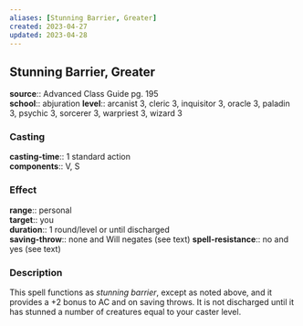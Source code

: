 ```yaml
---
aliases: [Stunning Barrier, Greater]
created: 2023-04-27
updated: 2023-04-28
---
```


## Stunning Barrier, Greater

**source**:: Advanced Class Guide pg. 195  
**school**:: abjuration
**level**:: arcanist 3, cleric 3, inquisitor 3, oracle 3, paladin 3, psychic 3, sorcerer 3, warpriest 3, wizard 3

### Casting

**casting-time**:: 1 standard action  
**components**:: V, S

### Effect

**range**:: personal  
**target**:: you  
**duration**:: 1 round/level or until discharged  
**saving-throw**:: none and Will negates (see text)
**spell-resistance**:: no and yes (see text)

### Description

This spell functions as *stunning barrier*, except as noted above, and it provides a +2 bonus to AC and on saving throws. It is not discharged until it has stunned a number of creatures equal to your caster level.
